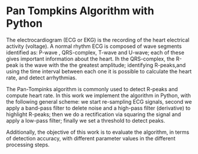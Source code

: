 # Pan Tompkins Algorithm with Python

The electrocardiogram (ECG or EKG) is the recording of the heart electrical activity (voltage). 
A normal rhythm ECG is composed of wave segments identified as: P-wave , QRS-complex, T-wave
and U-wave; each of these gives important information about the heart. Ih the QRS-complex, the
R-peak is the wave with the the greatest amplitude; identifying R-peaks,and using the time
interval between each one it is possible to calculate the heart rate, and detect arrhythmias.

The Pan-Tompinks algorithm is commonly used to detect R-peaks and compute heart rate. In this work we
implement the algorithm in Python, with the following general scheme: we start re-sampling ECG signals,
second we apply a band-pass filter to delete noise and a high-pass filter (derivative) to highlight
R-peaks; then we do a rectification via squaring the signal and apply a low-pass filter; finally we set
a threshold to detect peaks.

Additionally, the objective of this work is to evaluate the algorithm, in terms of detection accuracy,
with different parameter values in the different processing steps.